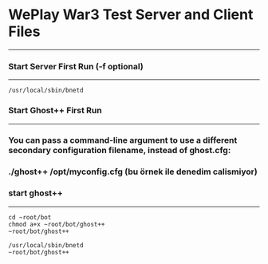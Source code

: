 # WePlay War3 Test Server and Client Files
---

### Start Server First Run (-f optional)
---
```
/usr/local/sbin/bnetd
```

### Start Ghost++ First Run
---
### You can pass a command-line argument to use a different secondary configuration filename, instead of ghost.cfg:
### ./ghost++ /opt/myconfig.cfg (bu örnek ile denedim calismiyor)

### start ghost++
---
```
cd ~root/bot
chmod a+x ~root/bot/ghost++
~root/bot/ghost++
```

```
/usr/local/sbin/bnetd
~root/bot/ghost++
```
